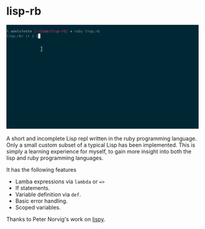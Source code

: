 # lisp-rb

![preview](preview.gif)

A short and incomplete Lisp repl written in the ruby programming
language. Only a small custom subset of a typical Lisp has been implemented.
This is simply a learning experience for myself, to gain more insight into both
the lisp and ruby programming languages.

It has the following features

* Lamba expressions via `lambda` or `=>`
* If statements.
* Variable definition via `def`.
* Basic error handling.
* Scoped variables.

Thanks to Peter Norvig's work on [lispy](http://norvig.com/lispy.html).
